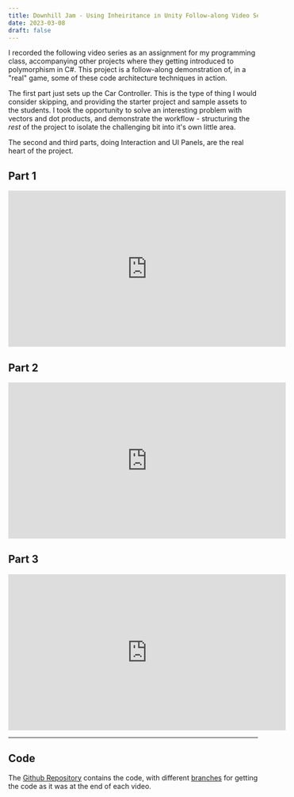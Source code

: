 ```yaml
---
title: Downhill Jam - Using Inheiritance in Unity Follow-along Video Series 
date: 2023-03-08
draft: false
---
```


I recorded the following video series as an assignment for my programming class, accompanying other projects where they getting introduced to polymorphism in C#. This project is a follow-along demonstration of, in a "real" game, some of these code architecture techniques in action.

The first part just sets up the Car Controller. This is the type of thing I would consider skipping, and providing the starter project and sample assets to the students. I took the opportunity to solve an interesting problem with vectors and dot products, and demonstrate the workflow - structuring the *rest* of the project to isolate the challenging bit into it's own little area.

The second and third parts, doing Interaction and UI Panels, are the real heart of the project.

## Part 1

<iframe width="560" height="315" src="https://www.youtube.com/embed/7RcG2ZsH1_w" title="YouTube video player" frameborder="0" allow="accelerometer; autoplay; clipboard-write; encrypted-media; gyroscope; picture-in-picture; web-share" allowfullscreen></iframe>

## Part 2

<iframe width="560" height="315" src="https://www.youtube.com/embed/pJdQCry_qA0" title="YouTube video player" frameborder="0" allow="accelerometer; autoplay; clipboard-write; encrypted-media; gyroscope; picture-in-picture; web-share" allowfullscreen></iframe>

## Part 3

<iframe width="560" height="315" src="https://www.youtube.com/embed/Uq9kx-3cJFg" title="YouTube video player" frameborder="0" allow="accelerometer; autoplay; clipboard-write; encrypted-media; gyroscope; picture-in-picture; web-share" allowfullscreen></iframe>

---

## Code

The [Github Repository](https://github.com/hunterdyar/DownhillJam2D-Video) contains the code, with different [branches](https://github.com/hunterdyar/DownhillJam2D-Video/branches) for getting the code as it was at the end of each video.